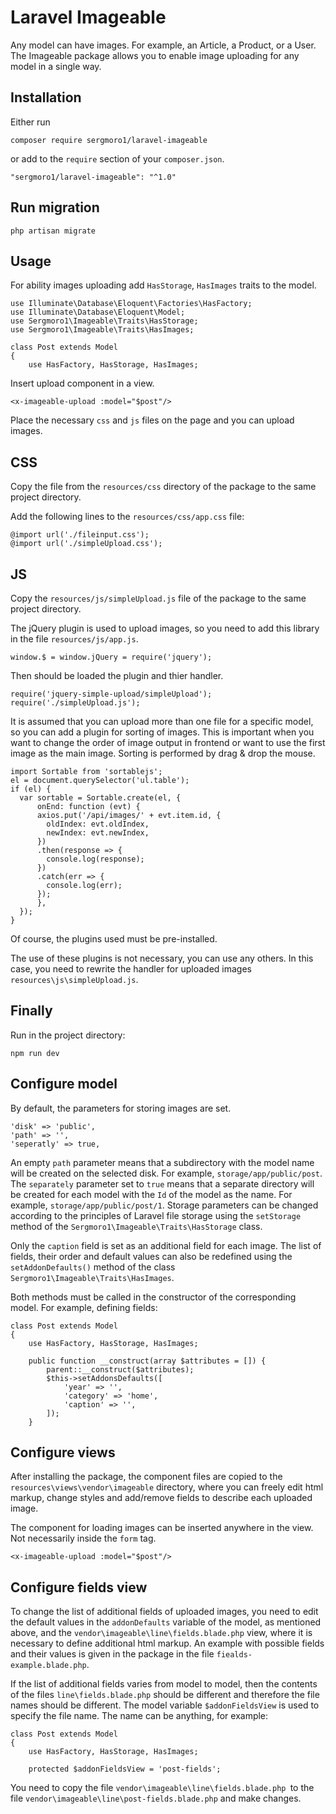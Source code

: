 # Laravel Imageable
Any model can have images. For example, an Article, a Product, or a User. The Imageable package allows you to enable image uploading for any model in a single way.

## Installation
Either run
```
composer require sergmoro1/laravel-imageable
```

or add to the `require` section of your `composer.json`.
```
"sergmoro1/laravel-imageable": "^1.0"
```

## Run migration
```
php artisan migrate
```

## Usage
For ability images uploading add `HasStorage`, `HasImages` traits to the model.
```
use Illuminate\Database\Eloquent\Factories\HasFactory;
use Illuminate\Database\Eloquent\Model;
use Sergmoro1\Imageable\Traits\HasStorage;
use Sergmoro1\Imageable\Traits\HasImages;

class Post extends Model
{
    use HasFactory, HasStorage, HasImages;
```
Insert upload component in a view.
```
<x-imageable-upload :model="$post"/>
```
Place the necessary `css` and `js` files on the page and you can upload images.

## CSS
Copy the file from the `resources/css` directory of the package to the same project directory.

Add the following lines to the `resources/css/app.css` file:
```
@import url('./fileinput.css');
@import url('./simpleUpload.css');
```

## JS
Copy the `resources/js/simpleUpload.js` file of the package to the same project directory.

The jQuery plugin is used to upload images, so you need to add this library in the file `resources/js/app.js`.
```
window.$ = window.jQuery = require('jquery');
```

Then should be loaded the plugin and thier handler.
```
require('jquery-simple-upload/simpleUpload');
require('./simpleUpload.js');
```

It is assumed that you can upload more than one file for a specific model, so you can add a plugin for sorting of images. This is important when you want to change the order of image output in frontend or want to use the first image as the main image. Sorting is performed by drag & drop the mouse.
```
import Sortable from 'sortablejs';
el = document.querySelector('ul.table');
if (el) {
  var sortable = Sortable.create(el, {
	  onEnd: function (evt) {
      axios.put('/api/images/' + evt.item.id, {
        oldIndex: evt.oldIndex,
        newIndex: evt.newIndex,
      })
      .then(response => {
        console.log(response);
      })
      .catch(err => {
        console.log(err);
      });
	  },    
  });
}
```
Of course, the plugins used must be pre-installed.

The use of these plugins is not necessary, you can use any others. In this case, you need to rewrite the handler for uploaded images `resources\js\simpleUpload.js`.

## Finally
Run in the project directory:
```
npm run dev
```

## Configure model
By default, the parameters for storing images are set.
```
'disk' => 'public',
'path' => '',
'seperatly' => true,
```
An empty `path` parameter means that a subdirectory with the model name will be created on the selected disk. For example, `storage/app/public/post`. The `separately` parameter set to `true` means that a separate directory will be created for each model with the `Id` of the model as the name. For example, `storage/app/public/post/1`.
Storage parameters can be changed according to the principles of Laravel file storage using the `setStorage` method of the `Sergmoro1\Imageable\Traits\HasStorage` class.

Only the `caption` field is set as an additional field for each image. The list of fields, their order and default values can also be redefined using the `setAddonDefaults()` method of the class `Sergmoro1\Imageable\Traits\HasImages`.

Both methods must be called in the constructor of the corresponding model. For example, defining fields:
```
class Post extends Model
{
    use HasFactory, HasStorage, HasImages;
    
    public function __construct(array $attributes = []) {
        parent::__construct($attributes);
        $this->setAddonsDefaults([
            'year' => '',
            'category' => 'home',
            'caption' => '',
        ]);
    }
```

## Configure views
After installing the package, the component files are copied to the `resources\views\vendor\imageable` directory, where you can freely edit html markup, change styles and add/remove fields to describe each uploaded image.

The component for loading images can be inserted anywhere in the view. Not necessarily inside the `form` tag.

```
<x-imageable-upload :model="$post"/>
```

## Configure fields view
To change the list of additional fields of uploaded images, you need to edit the default values in the `addonDefaults` variable of the model, as mentioned above, and the `vendor\imageable\line\fields.blade.php` view, where it is necessary to define additional html markup. An example with possible fields and their values is given in the package in the file `fiealds-example.blade.php`.

If the list of additional fields varies from model to model, then the contents of the files `line\fields.blade.php` should be different and therefore the file names should be different. The model variable `$addonFieldsView` is used to specify the file name. The name can be anything, for example:
```
class Post extends Model
{
    use HasFactory, HasStorage, HasImages;

    protected $addonFieldsView = 'post-fields';
``` 

You need to copy the file `vendor\imageable\line\fields.blade.php `to the file `vendor\imageable\line\post-fields.blade.php` and make changes.
